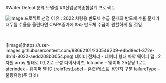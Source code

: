 #Wafer Defeat 분류 모델링
##산업공학종합설계 프로젝트

![image](https://user-images.githubusercontent.com/88662101/230546089-14fb8793-fd27-4062-946f-8daa17417dc7.png)
프로젝트 선정 이유 : 2022 차량용 반도체 수급 문제와 반도체 수율 문제가 대두됨
수율을 올린다면 CAPA증가에 따라 반도체 수급이 원할하게 될 것임

<br>
<br>
![image](https://user-images.githubusercontent.com/88662101/230546209-e4bd8ec1-372e-4b14-8022-aedd208b0054.png)
데이터 전처리 - 데이터 형태 파악
웨이퍼 맵 : 2차원 array 형태로 0,1,2로 구성
다이사이즈, lotname – 웨이퍼 25장당 1로트
aferindex – 웨이퍼 별 ID
trainTestLabel – 훈련/테스트 용인지 구분
failureType – 불량유형(주 타겟)
